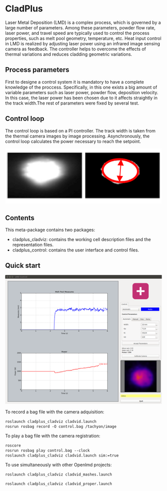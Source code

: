 # CladPlus

Laser Metal Deposition (LMD) is a complex process, which is governed by a large
number of parameters. Among these parameters, powder flow rate, laser power,
and travel speed are typically used to control the process properties, such as
melt pool geometry, temperature, etc. Heat input control in LMD is realized by
adjusting laser power using an infrared image sensing camera as feedback. The
controller helps to overcome the effects of thermal variations and reduces
cladding geometric variations.

## Process parameters
First to designe a control system it is mandatory to have a complete knowledge of the proccess. Specifically, in this one exists a big amount of variable parameters such as laser power, powder flow, deposition velocity. In this case, the laser power has been chosen due to it affects straightly in the track width.The rest of parameters were fixed by several test.

## Control loop
The control loop is based on a PI controller. The track width is taken from the thermal camera images by image processing. Asynchronously, the control loop calculates the power necessary to reach the setpoint.

![Width calculation](./cladplus/media/width.png)


## Contents

This meta-package contains two packages:
- cladplus_cladviz: contains the working cell description files and the representation files.
- cladplus_control: contains the user interface and control files.

## Quick start

![User interface](./cladplus/media/width_graph.png)

To record a bag file with the camera adquisition:

```shell
roslaunch cladplus_cladviz cladvid.launch
rosrun rosbag record -O control.bag /tachyon/image
```

To play a bag file with the camera registration:

```shell
roscore
rosrun rosbag play control.bag --clock
roslaunch cladplus_cladviz cladvid.launch sim:=true
```

To use simultaneously with other Openlmd projects:

```shell
roslaunch cladplus_cladviz cladvid_mashes.launch
```

```shell
roslaunch cladplus_cladviz cladvid_proper.launch
```
